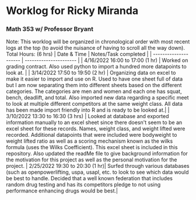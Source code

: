 # Worklog for Ricky Miranda 
### Math 353 w/ Professor Bryant
Note: This worklog will be organized in chronological order with most recent logs at the top (to avoid the nuisance of having to scroll all the way down). 
Total Hours: (6 hrs)
| Date & Time           |   Notes/Task completed |
| --------------------- | ---------------------- |
| 4/16/2022 16:00 to 17:00 (1 hr) | Worked on grading contract. Also used python to import a hundred more datapoints to look at. |
| 3/14/2022 17:50 to 19:50 (2 hr) | Organizing data on excel to make it easier to import and use on R. Used to have one sheet full of data but I am now separating them into different sheets based on the different categories. The categories are men and women and each one has squat, bench, deadlift, and total. Also imported new data regarding a specific meet to look at multiple different competitors at the same weight class. All data has been made import friendly into R and is ready to be looked at.|
| 3/10/2022 13:30 to 16:30 (3 hrs) | Looked at database and exported information manually to an excel sheet since there doesn't seem to be an excel sheet for these records. Names, weight class, and weight lifted were recorded. Additional datapoints that were included were bodyweight to weight lifted ratio as well as a scoring mechanism known as the wilks formula (uses the Wilks Coefficient). This excel sheet is included in this repository. Also updated the readMe file to give background information for the motivation for this project as well as the personal motivation for the project.
| 2/25/2022 19:30 to 20:30 (1 hr)| Surfed through various databases (such as openpowerlifting, uspa, usapl, etc. to look to see which data would be best to handle. Decided that a well known federation that includes random drug testing and has its competitors pledge to not using performance enhancing drugs would be best.|

